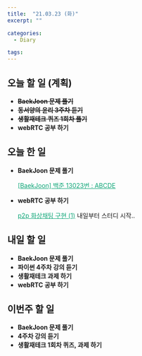 ```yaml
---
title:  "21.03.23 (화)"
excerpt: ""

categories:
  - Diary

tags:
---
```


## 오늘 할 일 (계획)

- ~~**BaekJoon 문제 풀기**~~
- ~~**동서양의 윤리 3주차 듣기**~~
- ~~**생활재테크 퀴즈 1회차 풀기**~~
- **webRTC 공부 하기**


## 오늘 한 일

- **BaekJoon 문제 풀기**

  <a href="https://nam-ki-bok.github.io/baekjoon/Baek_13023/" style="color:#0FA678" target="_blank">[BaekJoon] 백준 13023번 : ABCDE</a>

- **webRTC 공부 하기**

  <a href="https://neocjmix.github.io/2020/09/30/AWS-WebRTC(1)#%EC%84%9C%EB%A1%9C-%EB%8B%A4%EB%A5%B8-%EA%B8%B0%EA%B8%B0%EC%97%90%EC%84%9C-%EC%A0%91%EC%86%8D%ED%95%B4%EB%B3%B4%EA%B8%B0" style="color:#0FA678" target="_blank">p2p 화상채팅 구현 (1)</a> 내일부터 스터디 시작..

##  내일 할 일

- **BaekJoon 문제 풀기**
- **파이썬 4주차 강의 듣기**
- **생활재테크 과제 하기**
- **webRTC 공부 하기**

## 이번주 할 일

- **BaekJoon 문제 풀기**
- **4주차 강의 듣기**
- **생활재테크 1회차 퀴즈, 과제 하기**

<br>